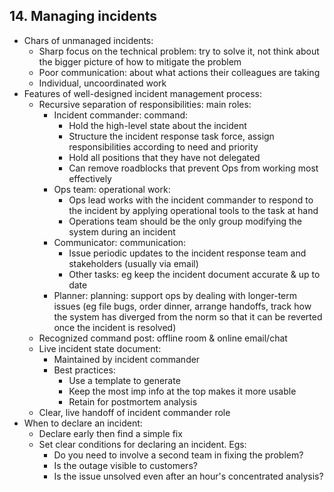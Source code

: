 ## 14. Managing incidents
- Chars of unmanaged incidents:
  - Sharp focus on the technical problem:
  try to solve it, not think about the bigger picture of how to mitigate the problem
  - Poor communication: about what actions their colleagues are taking
  - Individual, uncoordinated work
- Features of well-designed incident management process:
  - Recursive separation of responsibilities: main roles:
    - Incident commander: command:
      - Hold the high-level state about the incident
      - Structure the incident response task force, assign responsibilities according to need and priority
      - Hold all positions that they have not delegated
      - Can remove roadblocks that prevent Ops from working most effectively
    - Ops team: operational work:
      - Ops lead works with the incident commander to respond to the incident by applying operational tools to the task at hand
      - Operations team should be the only group modifying the system during an incident
    - Communicator: communication:
      - Issue periodic updates to the incident response team and stakeholders (usually via email)
      - Other tasks: eg keep the incident document accurate & up to date
    - Planner: planning: support ops by dealing with longer-term issues (eg file bugs, order dinner, arrange handoffs,
    track how the system has diverged from the norm so that it can be reverted once the incident is resolved)
  - Recognized command post: offline room & online email/chat
  - Live incident state document:
    - Maintained by incident commander
    - Best practices:
      - Use a template to generate
      - Keep the most imp info at the top makes it more usable
      - Retain for postmortem analysis
  - Clear, live handoff of incident commander role
- When to declare an incident:
  - Declare early then find a simple fix
  - Set clear conditions for declaring an incident. Egs:
    - Do you need to involve a second team in fixing the problem?
    - Is the outage visible to customers?
    - Is the issue unsolved even after an hour's concentrated analysis?